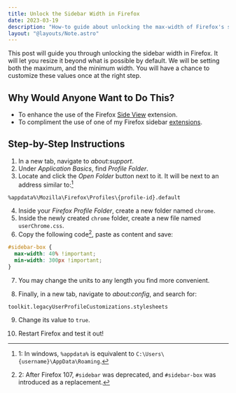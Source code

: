 ```yaml
---
title: Unlock the Sidebar Width in Firefox
date: 2023-03-19
description: "How-to guide about unlocking the max-width of Firefox's sidebar. Doing so net's you a better experience when using extensions within the sidebar."
layout: "@layouts/Note.astro"
---
```


<!-- # Unlock the Sidebar Width in Firefox -->

This post will guide you through unlocking the sidebar width in Firefox. It will let you resize it beyond what is possible by default. We will be setting both the maximum, and the minimum width. You will have a chance to customize these values once at the right step.

## Why Would Anyone Want to Do This?

- To enhance the use of the Firefox [Side View](https://addons.mozilla.org/en-US/firefox/addon/side-view/) extension.
- To compliment the use of one of my Firefox sidebar [extensions](https://addons.mozilla.org/en-US/firefox/user/17772574/).

## Step-by-Step Instructions

1. In a new tab, navigate to _about:support_.
2. Under _Application Basics_, find _Profile Folder_.
3. Locate and click the _Open Folder_ button next to it. It will be next to an address similar to:[^1]

```sh
%appdata%\Mozilla\Firefox\Profiles\{profile-id}.default
```

4. Inside your _Firefox Profile Folder_, create a new folder named `chrome`.
5. Inside the newly created `chrome` folder, create a new file named `userChrome.css`.
6. Copy the following code[^2], paste as content and save:

```css
#sidebar-box {
  max-width: 40% !important;
  min-width: 300px !important;
}
```

7. You may change the units to any length you find more convenient.

8. Finally, in a new tab, navigate to _about:config_, and search for:

```sh
toolkit.legacyUserProfileCustomizations.stylesheets
```

9. Change its value to `true`.

10. Restart Firefox and test it out!

[^1]: 1: In windows, `%appdata%` is equivalent to `C:\Users\{username}\AppData\Roaming`.
[^2]: 2: After Firefox 107, `#sidebar` was deprecated, and `#sidebar-box` was introduced as a replacement.
